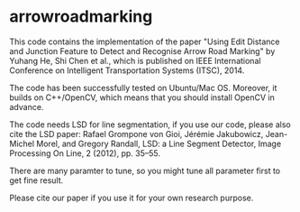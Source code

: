 # arrowroadmarking
This code contains the implementation of the paper "Using Edit Distance and Junction Feature to Detect and Recognise Arrow Road Marking" by Yuhang He, Shi Chen et al., which is published on IEEE International Conference on Intelligent Transportation Systems (ITSC), 2014. 

The code has been successfully tested on Ubuntu/Mac OS. Moreover, it builds on C++/OpenCV, which means that you should install OpenCV in advance.

The code needs LSD for line segmentation, if you use our code, please also cite the LSD paper: 
Rafael Grompone von Gioi, Jérémie Jakubowicz, Jean-Michel Morel, and Gregory Randall, LSD: a Line Segment Detector, Image Processing On Line, 2 (2012), pp. 35–55.

There are many paramter to tune, so you might tune all parameter first to get fine result.

Please cite our paper if you use it for your own research purpose.


